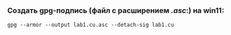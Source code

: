 ### Создать gpg-подпись (файл с расширением *.asc*:) на win11:
```
gpg --armor --output lab1.cu.asc --detach-sig lab1.cu
```